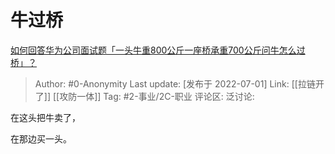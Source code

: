 # 牛过桥
[如何回答华为公司面试题「一头牛重800公斤一座桥承重700公斤问牛怎么过桥」？](https://www.zhihu.com/question/455269838/answer/2553083372)

> Author: #0-Anonymity
> Last update: [发布于 2022-07-01]
> Link: [[拉链开了]] [[攻防一体]]
> Tag: #2-事业/2C-职业
> 评论区:
> 泛讨论:

在这头把牛卖了，

在那边买一头。
